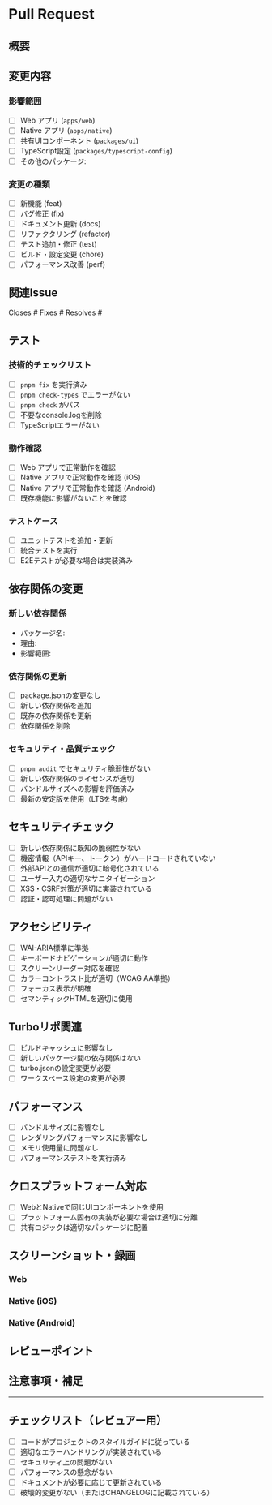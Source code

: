 # Pull Request

## 概要

<!-- このPRの目的と変更の概要を簡潔に説明してください -->

## 変更内容

<!-- 具体的な変更内容を記載してください -->

### 影響範囲
- [ ] Web アプリ (`apps/web`)
- [ ] Native アプリ (`apps/native`)
- [ ] 共有UIコンポーネント (`packages/ui`)
- [ ] TypeScript設定 (`packages/typescript-config`)
- [ ] その他のパッケージ: 

### 変更の種類
- [ ] 新機能 (feat)
- [ ] バグ修正 (fix)
- [ ] ドキュメント更新 (docs)
- [ ] リファクタリング (refactor)
- [ ] テスト追加・修正 (test)
- [ ] ビルド・設定変更 (chore)
- [ ] パフォーマンス改善 (perf)

## 関連Issue

<!-- 関連するIssueがある場合は参照してください -->
Closes #
Fixes #
Resolves #

## テスト

### 技術的チェックリスト
- [ ] `pnpm fix` を実行済み
- [ ] `pnpm check-types` でエラーがない
- [ ] `pnpm check` がパス
- [ ] 不要なconsole.logを削除
- [ ] TypeScriptエラーがない

### 動作確認
- [ ] Web アプリで正常動作を確認
- [ ] Native アプリで正常動作を確認 (iOS)
- [ ] Native アプリで正常動作を確認 (Android)
- [ ] 既存機能に影響がないことを確認

### テストケース
- [ ] ユニットテストを追加・更新
- [ ] 統合テストを実行
- [ ] E2Eテストが必要な場合は実装済み

## 依存関係の変更

### 新しい依存関係
- パッケージ名: 
- 理由: 
- 影響範囲: 

### 依存関係の更新
- [ ] package.jsonの変更なし
- [ ] 新しい依存関係を追加
- [ ] 既存の依存関係を更新
- [ ] 依存関係を削除

### セキュリティ・品質チェック
- [ ] `pnpm audit` でセキュリティ脆弱性がない
- [ ] 新しい依存関係のライセンスが適切
- [ ] バンドルサイズへの影響を評価済み
- [ ] 最新の安定版を使用（LTSを考慮）

## セキュリティチェック

- [ ] 新しい依存関係に既知の脆弱性がない
- [ ] 機密情報（APIキー、トークン）がハードコードされていない
- [ ] 外部APIとの通信が適切に暗号化されている
- [ ] ユーザー入力の適切なサニタイゼーション
- [ ] XSS・CSRF対策が適切に実装されている
- [ ] 認証・認可処理に問題がない

## アクセシビリティ

- [ ] WAI-ARIA標準に準拠
- [ ] キーボードナビゲーションが適切に動作
- [ ] スクリーンリーダー対応を確認
- [ ] カラーコントラスト比が適切（WCAG AA準拠）
- [ ] フォーカス表示が明確
- [ ] セマンティックHTMLを適切に使用

## Turboリポ関連

- [ ] ビルドキャッシュに影響なし
- [ ] 新しいパッケージ間の依存関係はない
- [ ] turbo.jsonの設定変更が必要
- [ ] ワークスペース設定の変更が必要

## パフォーマンス

- [ ] バンドルサイズに影響なし
- [ ] レンダリングパフォーマンスに影響なし
- [ ] メモリ使用量に問題なし
- [ ] パフォーマンステストを実行済み

## クロスプラットフォーム対応

- [ ] WebとNativeで同じUIコンポーネントを使用
- [ ] プラットフォーム固有の実装が必要な場合は適切に分離
- [ ] 共有ロジックは適切なパッケージに配置

## スクリーンショット・録画

<!-- UIの変更がある場合は、変更前後のスクリーンショットや動作の録画を添付してください -->

### Web
<!-- Webアプリのスクリーンショット -->

### Native (iOS)
<!-- iOS版のスクリーンショット -->

### Native (Android)
<!-- Android版のスクリーンショット -->

## レビューポイント

<!-- レビュアーに特に確認してもらいたい点があれば記載してください -->

## 注意事項・補足

<!-- その他の重要な情報があれば記載してください -->

---

## チェックリスト（レビュアー用）

- [ ] コードがプロジェクトのスタイルガイドに従っている
- [ ] 適切なエラーハンドリングが実装されている
- [ ] セキュリティ上の問題がない
- [ ] パフォーマンスの懸念がない
- [ ] ドキュメントが必要に応じて更新されている
- [ ] 破壊的変更がない（またはCHANGELOGに記載されている）